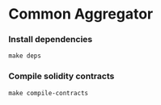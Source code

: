 # Common Aggregator

### Install dependencies

```
make deps
```

### Compile solidity contracts

```
make compile-contracts
```
